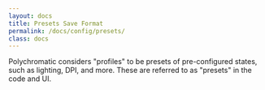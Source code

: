 ```yaml
---
layout: docs
title: Presets Save Format
permalink: /docs/config/presets/
class: docs
---
```


Polychromatic considers "profiles" to be presets of pre-configured states, such
as lighting, DPI, and more. These are referred to as "presets" in the code and UI.
